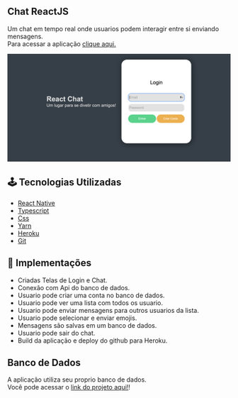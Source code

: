 ## Chat ReactJS
Um chat em tempo real onde usuarios podem interagir entre si enviando mensagens.<br>
Para acessar a aplicação [clique aqui.](https://chat-reactjs-front.herokuapp.com)

<img src='.github/image.png'>

## 🕹️ Tecnologias Utilizadas
- [React Native](https://reactjs.org)
- [Typescript](https://www.typescriptlang.org)
- [Css](https://developer.mozilla.org/en-US/docs/Web/CSS)
- [Yarn](https://yarnpkg.com/)
- [Heroku](http://heroku.com)
- [Git](https://git-scm.com)

## :rocket: Implementações
 - Criadas Telas de Login e Chat.
 - Conexão com Api do banco de dados.
 - Usuario pode criar uma conta no banco de dados.
 - Usuario pode ver uma lista com todos os usuario.
 - Usuario pode enviar mensagens para outros usuarios da lista.
 - Usuario pode selecionar e enviar emojis.
 - Mensagens são salvas em um banco de dados.
 - Usuario pode sair do chat.
 - Build da aplicação e deploy do github para Heroku.

## Banco de Dados
 A aplicação utiliza seu proprio banco de dados.<br>
 Você pode acessar o [link do projeto aqui!](https://github.com/felipebaloneker/Chat-ReactJs-Database)!